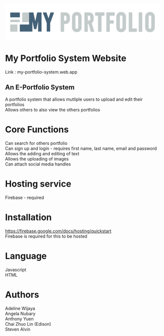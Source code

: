 ![alt text](https://github.com/Dragonflies6779/IT-Project-2020/blob/master/logo.png)

# My Portfolio System Website
Link : my-portfolio-system.web.app

## An E-Portfolio System
A portfolio system that allows mutliple users to upload and edit their portfolios <br />
Allows others to also view the others portfolios

# Core Functions
Can search for others portfolio <br />
Can sign up and login - requires first name, last name, email and password <br />
Allows the adding and editing of text <br />
Allows the uploading of images <br />
Can attach social media handles

# Hosting service
Firebase - required

# Installation
https://firebase.google.com/docs/hosting/quickstart <br />
Firebase is required for this to be hosted

# Language
Javascript <br />
HTML

# Authors
Adeline Wijaya <br />
Angela Nubary <br />
Anthony Yuen <br />
Chai Zhuo Lin (Edison) <br />
Steven Alvin


